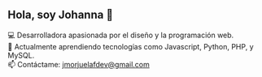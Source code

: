 ## Hola, soy Johanna 👋  
💻 Desarrolladora apasionada por el diseño y la programación web.  
🌱 Actualmente aprendiendo tecnologías como Javascript, Python, PHP, y MySQL.  
📫 Contáctame: jmorjuelafdev@gmail.com 

<!---
jmorjuelafdev/jmorjuelafdev is a ✨ special ✨ repository because its `README.md` (this file) appears on your GitHub profile.
You can click the Preview link to take a look at your changes.
--->
